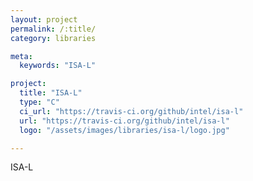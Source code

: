 ```yaml
---
layout: project
permalink: /:title/
category: libraries

meta:
  keywords: "ISA-L"

project:
  title: "ISA-L"
  type: "C"
  ci_url: "https://travis-ci.org/github/intel/isa-l"
  url: "https://travis-ci.org/github/intel/isa-l"
  logo: "/assets/images/libraries/isa-l/logo.jpg"

---
```

<p>ISA-L</p>
